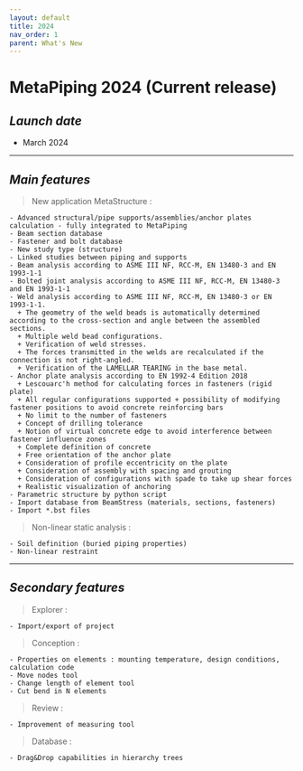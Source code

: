 ```yaml
---
layout: default
title: 2024
nav_order: 1
parent: What's New
---
```


# MetaPiping 2024 (Current release)

## *Launch date*

* March 2024

---

## *Main features*

>New application MetaStructure :

    - Advanced structural/pipe supports/assemblies/anchor plates calculation - fully integrated to MetaPiping
    - Beam section database
    - Fastener and bolt database
    - New study type (structure)
    - Linked studies between piping and supports
    - Beam analysis according to ASME III NF, RCC-M, EN 13480-3 and EN 1993-1-1
    - Bolted joint analysis according to ASME III NF, RCC-M, EN 13480-3 and EN 1993-1-1
    - Weld analysis according to ASME III NF, RCC-M, EN 13480-3 or EN 1993-1-1.
      + The geometry of the weld beads is automatically determined according to the cross-section and angle between the assembled sections.
      + Multiple weld bead configurations.
      + Verification of weld stresses.
      + The forces transmitted in the welds are recalculated if the connection is not right-angled.
      + Verification of the LAMELLAR TEARING in the base metal.
    - Anchor plate analysis according to EN 1992-4 Edition 2018
      + Lescouarc'h method for calculating forces in fasteners (rigid plate)
      + All regular configurations supported + possibility of modifying fastener positions to avoid concrete reinforcing bars
      + No limit to the number of fasteners
      + Concept of drilling tolerance
      + Notion of virtual concrete edge to avoid interference between fastener influence zones
      + Complete definition of concrete
      + Free orientation of the anchor plate
      + Consideration of profile eccentricity on the plate
      + Consideration of assembly with spacing and grouting
      + Consideration of configurations with spade to take up shear forces
      + Realistic visualization of anchoring
    - Parametric structure by python script
    - Import database from BeamStress (materials, sections, fasteners)
    - Import *.bst files

>Non-linear static analysis :

    - Soil definition (buried piping properties)
    - Non-linear restraint


---


## *Secondary features*

>Explorer :

    - Import/export of project

>Conception :

    - Properties on elements : mounting temperature, design conditions, calculation code
    - Move nodes tool
    - Change length of element tool
    - Cut bend in N elements

>Review :

    - Improvement of measuring tool

>Database :

    - Drag&Drop capabilities in hierarchy trees